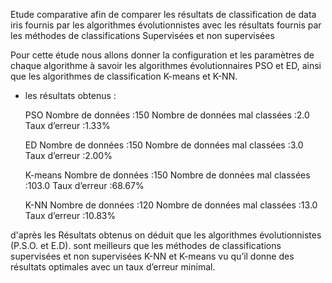 Etude comparative afin de comparer les résultats de classification de data iris fournis par les algorithmes évolutionnistes 
avec les résultats fournis par les  méthodes de classifications Supervisées et non supervisées

Pour cette étude nous allons donner la configuration et les paramètres de chaque algorithme à savoir les algorithmes évolutionnaires PSO et ED, ainsi que les algorithmes de classification K-means et K-NN.

* les résultats obtenus :
                        


  PSO          Nombre de données  :150       Nombre de données mal classées :2.0        Taux d’erreur   :1.33%


  ED           Nombre de données  :150       Nombre de données mal classées :3.0        Taux d’erreur   :2.00%


  K-means      Nombre de données  :150       Nombre de données mal classées :103.0       Taux d’erreur   :68.67% 


  K-NN         Nombre de données  :120       Nombre de données mal classées :13.0        Taux d’erreur   :10.83%


d'après les Résultats obtenus on déduit que les algorithmes évolutionnistes (P.S.O. et E.D). sont meilleurs que les méthodes de classifications supervisées et non supervisées K-NN et K-means vu qu’il donne des résultats optimales avec un taux d’erreur minimal.

